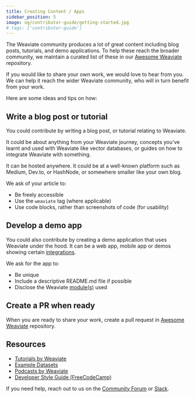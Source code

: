 ```yaml
---
title: Creating Content / Apps
sidebar_position: 5
image: og/contributor-guide/getting-started.jpg
# tags: ['contributor-guide']
---
```

The Weaviate community produces a lot of great content including blog posts, tutorials, and demo applications. To help these reach the broader community, we maintain a curated list of these in our [Awesome Weaviate](https://github.com/weaviate/awesome-weaviate) repository.

If you would like to share your own work, we would love to hear from you. We can help it reach the wider Weaviate community, who will in turn benefit from your work.

Here are some ideas and tips on how:

## Write a blog post or tutorial

You could contribute by writing a blog post, or tutorial relating to Weaviate.

It could be about anything from your Weaviate journey, concepts you've learnt and used with Weaviate like vector databases, or guides on how to integrate Weaviate with something.

It can be hosted anywhere. It could be at a well-known platform such as Medium, Dev.to, or HashNode, or somewhere smaller like your own blog.

We ask of your article to:

* Be freely accessible
* Use the `weaviate` tag (where applicable)
* Use code blocks, rather than screenshots of code (for usability)

## Develop a demo app

<!-- TODO: When use cases are ready, add a link on top of integrations -->
You could also contribute by creating a demo application that uses Weaviate under the hood. It can be a web app, mobile app or demos showing certain [integrations](/developers/weaviate/more-resources/example-use-cases.md).

We ask for the app to:

* Be unique
* Include a descriptive README.md file if possible
* Disclose the Weaviate [module(s)](/developers/weaviate/modules/index.md) used

## Create a PR when ready

When you are ready to share your work, create a pull request in [Awesome Weaviate](https://github.com/weaviate/awesome-weaviate) repository.

## Resources

* [Tutorials by Weaviate](/developers/weaviate/tutorials/index.md)
* [Example Datasets](/developers/weaviate/more-resources/example-datasets.md)
* [Podcasts by Weaviate](/podcast)
* [Developer Style Guide (FreeCodeCamp)](https://www.freecodecamp.org/news/developer-news-style-guide/)

If you need help, reach out to us on the [Community Forum](https://forum.weaviate.io) or [Slack](https://weaviate.io/slack).
